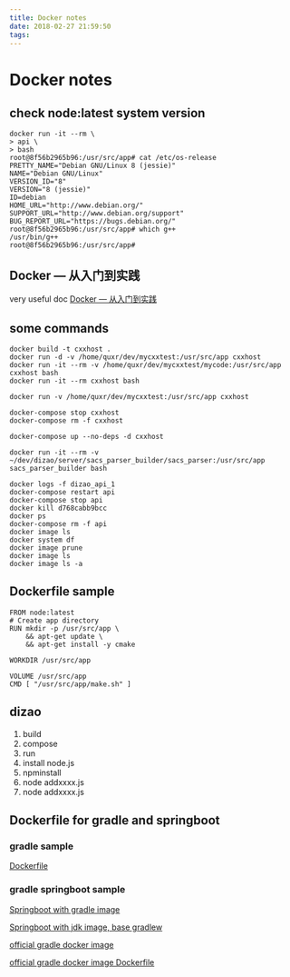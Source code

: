 ```yaml
---
title: Docker notes
date: 2018-02-27 21:59:50
tags:
---
```

# Docker notes

## check node:latest system version

```console
docker run -it --rm \
> api \
> bash
root@8f56b2965b96:/usr/src/app# cat /etc/os-release 
PRETTY_NAME="Debian GNU/Linux 8 (jessie)"
NAME="Debian GNU/Linux"
VERSION_ID="8"
VERSION="8 (jessie)"
ID=debian
HOME_URL="http://www.debian.org/"
SUPPORT_URL="http://www.debian.org/support"
BUG_REPORT_URL="https://bugs.debian.org/"
root@8f56b2965b96:/usr/src/app# which g++
/usr/bin/g++
root@8f56b2965b96:/usr/src/app# 
```

## Docker — 从入门到实践

very useful doc [Docker — 从入门到实践](https://yeasy.gitbooks.io/docker_practice/)

## some commands

```console
docker build -t cxxhost .
docker run -d -v /home/quxr/dev/mycxxtest:/usr/src/app cxxhost
docker run -it --rm -v /home/quxr/dev/mycxxtest/mycode:/usr/src/app cxxhost bash
docker run -it --rm cxxhost bash

docker run -v /home/quxr/dev/mycxxtest:/usr/src/app cxxhost

docker-compose stop cxxhost
docker-compose rm -f cxxhost

docker-compose up --no-deps -d cxxhost

docker run -it --rm -v ~/dev/dizao/server/sacs_parser_builder/sacs_parser:/usr/src/app sacs_parser_builder bash

docker logs -f dizao_api_1
docker-compose restart api
docker-compose stop api
docker kill d768cabb9bcc
docker ps
docker-compose rm -f api
docker image ls
docker system df
docker image prune
docker image ls
docker image ls -a

```

## Dockerfile sample

```console
FROM node:latest
# Create app directory
RUN mkdir -p /usr/src/app \
    && apt-get update \
    && apt-get install -y cmake

WORKDIR /usr/src/app

VOLUME /usr/src/app
CMD [ "/usr/src/app/make.sh" ]
```

## dizao

1. build
2. compose
3. run
4. install node.js
5. npminstall
6. node addxxxx.js
7. node addxxxx.js

## Dockerfile for gradle and springboot

### gradle sample

[Dockerfile](https://github.com/aaray6/mytest/blob/master/mygradeltest/Dockerfile)

### gradle springboot sample

[Springboot with gradle image](https://github.com/aaray6/mytest/tree/master/mysprintboottest2)

[Springboot with jdk image, base gradlew](https://github.com/aaray6/mytest/tree/master/mysprintboottest)

[official gradle docker image](https://hub.docker.com/_/gradle/)

[official gradle docker image Dockerfile](https://github.com/keeganwitt/docker-gradle/blob/1fcbfdaa2566e3cf3fb055fbd1342f2aa462bb85/jdk8-alpine/Dockerfile)
